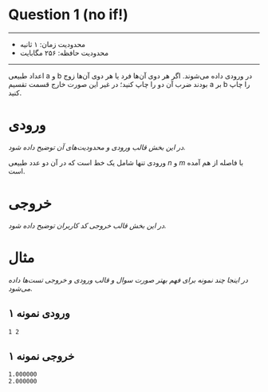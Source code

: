 # Question 1 (no if!)

----------

+ محدودیت زمان: ۱ ثانیه
+ محدودیت حافظه: ۲۵۶ مگابایت

----------
اعداد طبیعی a و b در ورودی داده می‌شوند.
اگر هر دوی آن‌ها فرد یا هر دوی آن‌ها زوج بودند ضرب آن دو را چاپ کنید؛ در غیر این صورت خارج قسمت تقسیم a بر b را چاپ کنید.

# ورودی

*در این بخش قالب ورودی و محدودیت‌های آن توضیح داده شود.*

ورودی تنها شامل یک خط است که در آن دو عدد طبیعی $n$ و $m$ با فاصله از هم آمده است.

# خروجی

*در این بخش قالب خروجی کد کاربران توضیح داده شود.*

# مثال

*در اینجا چند نمونه برای فهم بهتر صورت سوال و قالب ورودی و خروجی تست‌ها داده می‌شود.*

## ورودی نمونه ۱

```
1 2
```

## خروجی نمونه ۱

```
1.000000
2.000000
```
